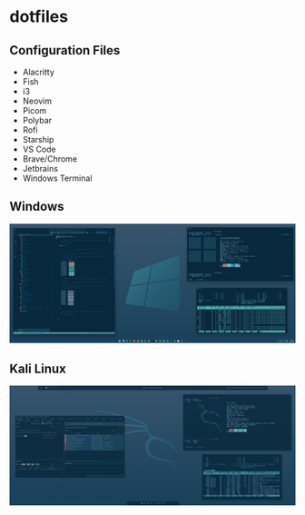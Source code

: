 # dotfiles

## Configuration Files

- Alacritty
- Fish
- i3
- Neovim
- Picom
- Polybar
- Rofi
- Starship
- VS Code
- Brave/Chrome
- Jetbrains
- Windows Terminal

## Windows

![Windows](./img/windows.png)

## Kali Linux


![Kali Linux](./img/kali.png)